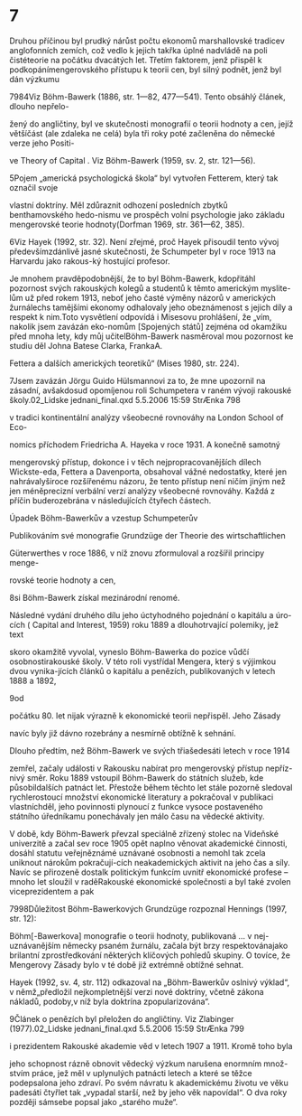 # 7

Druhou příčinou byl prudký nárůst počtu ekonomů marshallovské tradicev anglofonních zemích, což vedlo k jejich takřka úplné nadvládě na poli čistéteorie na počátku dvacátých let. Třetím faktorem, jenž přispěl k podkopánímengerovského přístupu k teorii cen, byl silný podnět, jenž byl dán výzkumu

7984Viz Böhm-Bawerk (1886, str. 1—82, 477—541). Tento obsáhlý článek, dlouho nepřelo-

žený do angličtiny, byl ve skutečnosti monografií o teorii hodnoty a cen, jejíž většíčást (ale zdaleka ne celá) byla tři roky poté začleněna do německé verze jeho Positi-

ve Theory of Capital . Viz Böhm-Bawerk (1959, sv. 2, str. 121—56).

5Pojem „americká psychologická škola“ byl vytvořen Fetterem, který tak označil svoje

vlastní doktríny. Měl zdůraznit odhození posledních zbytků benthamovského hedo-nismu ve prospěch volní psychologie jako základu mengerovské teorie hodnoty(Dorfman 1969, str. 361—62, 385).

6Viz Hayek (1992, str. 32). Není zřejmé, proč Hayek přisoudil tento vývoj předevšímzdánlivě jasné skutečnosti, že Schumpeter byl v roce 1913 na Harvardu jako rakous-ký hostující profesor.

Je mnohem pravděpodobnější, že to byl Böhm-Bawerk, kdopřitáhl pozornost svých rakouských kolegů a studentů k těmto americkým myslite-lům už před rokem 1913, neboť jeho časté výměny názorů v amerických žurnálechs tamějšími ekonomy odhalovaly jeho obeznámenost s jejich díly a respekt k nim.Toto vysvětlení odpovídá i Misesovu prohlášení, že „vím, nakolik jsem zavázán eko-nomům [Spojených států] zejména od okamžiku před mnoha lety, kdy můj učitelBöhm-Bawerk nasměroval mou pozornost ke studiu děl Johna Batese Clarka, FrankaA.

Fettera a dalších amerických teoretiků“ (Mises 1980, str. 224).

7Jsem zavázán Jörgu Guido Hülsmannovi za to, že mne upozornil na zásadní, avšakdosud opomíjenou roli Schumpetera v raném vývoji rakouské školy.02_Lidske jednani_final.qxd 5.5.2006 15:59 StrÆnka 798

v tradici kontinentální analýzy všeobecné rovnováhy na London School of Eco-

nomics příchodem Friedricha A. Hayeka v roce 1931. A konečně samotný

mengerovský přístup, dokonce i v těch nejpropracovanějších dílech Wickste-eda, Fettera a Davenporta, obsahoval vážné nedostatky, které jen nahrávalyširoce rozšířenému názoru, že tento přístup není ničím jiným než jen méněprecizní verbální verzí analýzy všeobecné rovnováhy. Každá z příčin buderozebrána v následujících čtyřech částech.

Úpadek Böhm-Bawerkův a vzestup Schumpeterův

Publikováním své monografie Grundzüge der Theorie des wirtschaftlichen

Güterwerthes v roce 1886, v níž znovu zformuloval a rozšířil principy menge-

rovské teorie hodnoty a cen,

8si Böhm-Bawerk získal mezinárodní renomé.

Následné vydání druhého dílu jeho úctyhodného pojednání o kapitálu a úro-cích ( Capital and Interest, 1959) roku 1889 a dlouhotrvající polemiky, jež text

skoro okamžitě vyvolal, vyneslo Böhm-Bawerka do pozice vůdčí osobnostirakouské školy. V této roli vystřídal Mengera, který s výjimkou dvou vynika-jících článků o kapitálu a penězích, publikovaných v letech 1888 a 1892,

9od

počátku 80. let nijak výrazně k ekonomické teorii nepřispěl. Jeho Zásady

navíc byly již dávno rozebrány a nesmírně obtížně k sehnání.

Dlouho předtím, než Böhm-Bawerk ve svých třiašedesáti letech v roce 1914

zemřel, začaly události v Rakousku nabírat pro mengerovský přístup nepříz-nivý směr. Roku 1889 vstoupil Böhm-Bawerk do státních služeb, kde působildalších patnáct let. Přestože během těchto let stále pozorně sledoval rychlerostoucí množství ekonomické literatury a pokračoval v publikaci vlastníchděl, jeho povinnosti plynoucí z funkce vysoce postaveného státního úředníkamu ponechávaly jen málo času na vědecké aktivity.

V době, kdy Böhm-Bawerk převzal speciálně zřízený stolec na Vídeňské univerzitě a začal sev roce 1905 opět naplno věnovat akademické činnosti, dosáhl statutu veřejněznámé uznávané osobnosti a nemohl tak zcela uniknout nárokům pokračují-cích neakademických aktivit na jeho čas a síly. Navíc se přirozeně dostalk politickým funkcím uvnitř ekonomické profese – mnoho let sloužil v raděRakouské ekonomické společnosti a byl také zvolen viceprezidentem a pak

7998Důležitost Böhm-Bawerkových Grundzüge rozpoznal Hennings (1997, str. 12):

Böhm[-Bawerkova] monografie o teorii hodnoty, publikovaná … v nej-uznávanějším německy psaném žurnálu, začala být brzy respektovánajako brilantní zprostředkování některých klíčových pohledů skupiny. O tovíce, že Mengerovy Zásady bylo v té době již extrémně obtížné sehnat.

Hayek (1992, sv. 4, str. 112) odkazoval na „Böhm-Bawerkův oslnivý výklad“, v němž„předložil nejkompletnější verzi nové doktríny, včetně zákona nákladů, podoby,v níž byla doktrína zpopularizována“.

9Článek o penězích byl přeložen do angličtiny. Viz Zlabinger (1977).02_Lidske jednani_final.qxd 5.5.2006 15:59 StrÆnka 799

i prezidentem Rakouské akademie věd v letech 1907 a 1911. Kromě toho byla

jeho schopnost rázně obnovit vědecký výzkum narušena enormním množ-stvím práce, jež měl v uplynulých patnácti letech a které se těžce podepsalona jeho zdraví. Po svém návratu k akademickému životu ve věku padesáti čtyřlet tak „vypadal starší, než by jeho věk napovídal“. O dva roky později sámsebe popsal jako „starého muže“.


